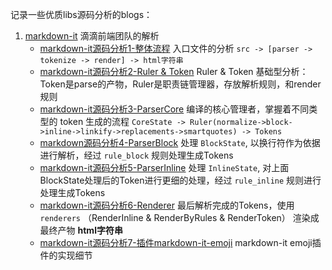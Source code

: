 记录一些优质libs源码分析的blogs：

1. [markdown-it](https://github.com/markdown-it/markdown-it) 滴滴前端团队的解析
   - [markdown-it源码分析1-整体流程](https://juejin.cn/post/6844903921555603470) 入口文件的分析 `src -> [parser -> tokenize -> render] -> html字符串`
   - [markdown-it源码分析2-Ruler & Token](https://juejin.cn/post/6844903921555619847) Ruler & Token 基础型分析：Token是parse的产物，Ruler是职责链管理器，存放解析规则，和render规则
   - [markdown-it源码分析3-ParserCore](https://juejin.cn/post/6844903921555619854) 编译的核心管理者，掌握着不同类型的 token 生成的流程 `CoreState -> Ruler(normalize->block->inline->linkify->replacements->smartquotes) -> Tokens`
   - [markdown源码分析4-ParserBlock](https://juejin.cn/post/6844903921559797768) 处理 `BlockState`, 以换行符作为依据进行解析，经过 `rule_block` 规则处理生成Tokens
   - [markdown-it源码分析5-ParserInline](https://juejin.cn/post/6844903921559797767) 处理 `InlineState`, 对上面BlockState处理后的Token进行更细的处理，经过 `rule_inline` 规则进行处理生成Tokens
   - [markdown-it源码分析6-Renderer](https://juejin.cn/post/6844903921563992078) 最后解析完成的Tokens，使用 `renderers` （RenderInline & RenderByRules & RenderToken） 渲染成最终产物 **html字符串**
   - [markdown-it源码分析7-插件markdown-it-emoji](https://juejin.cn/post/6844903921563992077) markdown-it emoji插件的实现细节